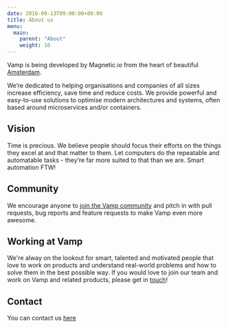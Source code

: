 ```yaml
---
date: 2016-09-13T09:00:00+00:00
title: About us
menu:
  main:
    parent: "About"
    weight: 10
---
```

Vamp is being developed by Magnetic.io from the heart of beautiful [Amsterdam](http://www.iamsterdam.com/en/).  

We’re dedicated to helping organisations and companies of all sizes increase efficiency, save time and reduce costs.
We provide powerful and easy-to-use solutions to optimise modern architectures and systems, often based around microservices and/or containers.

## Vision
Time is precious. We believe people should focus their efforts on the things they excel at and that matter to them. Let computers do the repeatable and automatable tasks - they’re far more suited to that than we are. Smart automation FTW!

## Community
We encourage anyone to [join the Vamp community](/resources/community/) and pitch in with pull requests, bug reports and feature requests to make Vamp even more awesome.

## Working at Vamp
We're alway on the lookout for smart, talented and motivated people that love to work on products and understand real-world problems and how to solve them in the best possible way. If you would love to join our team and work on Vamp and related products, please get in [touch](/about/contact/contact)!

## Contact
You can contact us [here](/about/contact/)
